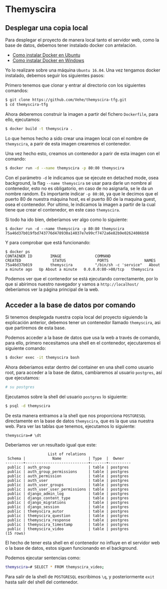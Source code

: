 # Themyscira

## Desplegar una copia local
Para desplegar el proyecto de manera local tanto el servidor web, como la base de datos, debemos tener instalado docker con antelación. 
- [Como instalar Docker en Ubuntu](https://docs.docker.com/install/linux/docker-ce/ubuntu/)
- [Como instalar Docker en Windows](https://docs.docker.com/docker-for-windows/install/)

Yo lo realizare sobre una máquina `Ubuntu 16.04`. 
Una vez tengamos docker instalado, debemos seguir los siguientes pasos:

Primero tenemos que clonar y entrar al directorio con los siguientes comandos:
```sh
$ git clone https://github.com/Vehe/themyscira-tfg.git
$ cd themyscira-tfg
```

Ahora deberemos construir la imagen a partir del fichero `Dockerfile`, para ello, ejecutamos:
```sh
$ docker build -t themyscira .
```
Lo que hemos hecho a sido crear una imagen local con el nombre de `themyscira`, a parir de esta imagen crearemos el contenedor.

Una vez hecho esto, creamos un contenedor a parir de esta imagen con el comando:
```sh
$ docker run -d --name themyscira -p 80:80 themyscira
```
Con el parámetro `-d` le indicamos que se ejecute en detached mode, osea background, la flag `--name themyscira` se usar para darle un nombre al contenedor, esto no es obligatorio, en caso de no asignarla, se le da un nombre random.
Es importante indicar `-p 80:80`, ya que le decimos que el puerto 80 de nuestra máquina host, es el puerto 80 de la maquina guest, osea el contenedor.
Por ultimo, le indicamos la imagen a partir de la cual tiene que crear el contenedor, en este caso `themyscira`.

Si todo ha ido bien, deberíamos ver algo como lo siguiente:
```
$ docker run -d --name themyscira -p 80:80 themyscira
75a46d37b019fbd743776d478930a14037e7e99cf7472a6e82b9e02624086b58
```

Y para comprobar que está funcionando:
```
$ docker ps
CONTAINER ID        IMAGE               COMMAND                  CREATED              STATUS              PORTS                NAMES
75a46d37b019        themyscira          "/bin/sh -c 'service"   About a minute ago   Up About a minute   0.0.0.0:80->80/tcp   themyscira
```

Podemos ver que el contenedor se está ejecutando correctamente, por lo que si abirimos nuestro navegador y vamos a `http://localhost/` deberíamos ver la página principal de la web.

## Acceder a la base de datos por comando

Si tenemos desplegada nuestra copia local del proyecto siguiendo la explicación anterior, debemos tener un contenedor llamado `themyscira`, asi que partiremos de esta base.

Podemos acceder a la base de datos que usa la web a través de comando, para ello, primero necesitamos una shell en el contenedor, ejecutaremos el siguiente comando:
```sh
$ docker exec -it themyscira bash
```

Ahora deberíamos estar dentro del container en una shell como usuario root, para acceder a la base de datos, cambiaremos al usuario `postgres`, así que ejecutamos:
```sh
# su postgres
```

Ejecutamos sobre la shell del usuario `postgres` lo siguiente:
```sh
$ psql -d themyscira
```

De esta manera entramos a la shell que nos proporciona `POSTGRESQL` directamente en la base de datos `themyscira`, que es la que usa nuestra web.
Para ver las tablas que tenemos, ejecutamos lo siguiente:
```
themyscira=# \dt
```

Deberíamos ver un resultado igual que este:
```
                   List of relations
 Schema |            Name            | Type  |  Owner
--------+----------------------------+-------+----------
 public | auth_group                 | table | postgres
 public | auth_group_permissions     | table | postgres
 public | auth_permission            | table | postgres
 public | auth_user                  | table | postgres
 public | auth_user_groups           | table | postgres
 public | auth_user_user_permissions | table | postgres
 public | django_admin_log           | table | postgres
 public | django_content_type        | table | postgres
 public | django_migrations          | table | postgres
 public | django_session             | table | postgres
 public | themyscira_autor           | table | postgres
 public | themyscira_question        | table | postgres
 public | themyscira_response        | table | postgres
 public | themyscira_timestamp       | table | postgres
 public | themyscira_video           | table | postgres
(15 rows)
```

El hecho de tener esta shell en el contenedor no influye en el servidor web o la base de datos, estos siguen funcionando en el background.

Podemos ejecutar sentencias como:
```sh
themyscira=# SELECT * FROM themyscira_video;
```

Para salir de la shell de `POSTGRESQL` escribimos `\q`, y posteriormente `exit` hasta salir del shell del contenedor.
